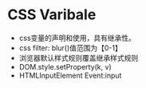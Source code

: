 # CSS Varibale

- css变量的声明和使用，具有继承性。
- css filter: blur()值范围为【0-1】
- 浏览器默认样式规则覆盖继承样式规则
- DOM.style.setProperty(k, v)
- HTMLInputElement Event:input